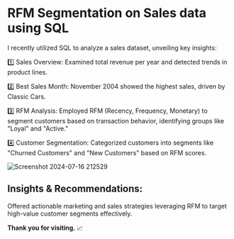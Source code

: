 # RFM Segmentation on Sales data using SQL
I recently utilized SQL to analyze a sales dataset, unveiling key insights:

1️⃣ Sales Overview: Examined total revenue per year and detected trends in product lines.

2️⃣ Best Sales Month: November 2004 showed the highest sales, driven by Classic Cars.

3️⃣ RFM Analysis: Employed RFM (Recency, Frequency, Monetary) to segment customers based on transaction behavior, identifying groups like "Loyal" and "Active."

4️⃣ Customer Segmentation: Categorized customers into segments like "Churned Customers" and "New Customers" based on RFM scores.

![Screenshot 2024-07-16 212529](https://github.com/user-attachments/assets/9383ed26-4c69-4e22-b6fa-87bf5284eb7f)


## Insights & Recommendations: 

Offered actionable marketing and sales strategies leveraging RFM to target high-value customer segments effectively.



  **Thank you for visiting.** 📈 
